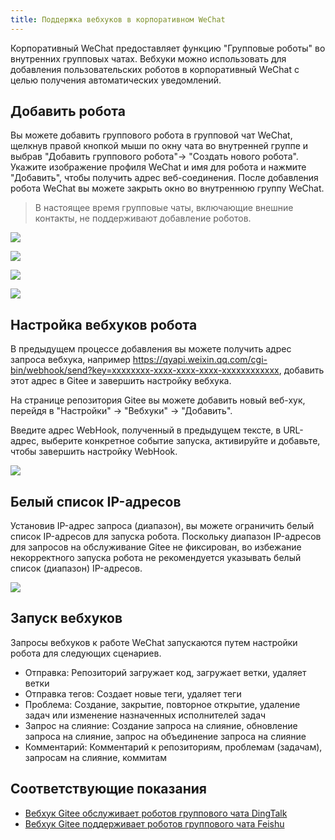 ```yaml
---
title: Поддержка вебхуков в корпоративном WeChat
---
```


Корпоративный WeChat предоставляет функцию "Групповые роботы" во внутренних групповых чатах. Вебхуки можно использовать для добавления пользовательских роботов в корпоративный WeChat с целью получения автоматических уведомлений.

## Добавить робота

Вы можете добавить группового робота в групповой чат WeChat, щелкнув правой кнопкой мыши по окну чата во внутренней группе и выбрав "Добавить группового робота"-> "Создать нового робота". Укажите изображение профиля WeChat и имя для робота и нажмите "Добавить", чтобы получить адрес веб-соединения. После добавления робота WeChat вы можете закрыть окно во внутреннюю группу WeChat.

> В настоящее время групповые чаты, включающие внешние контакты, не поддерживают добавление роботов.

![](https://images.gitee.ru/uploads/images/2020/0327/092629_5890bc35_551147.png )

![](https://images.gitee.ru/uploads/images/2020/0327/092810_d7943138_551147.png )

![](https://images.gitee.ru/uploads/images/2020/0327/092827_ce2ff74a_551147.png )

![](https://images.gitee.ru/uploads/images/2020/0327/093031_727106a2_551147.png )

## Настройка вебхуков робота

В предыдущем процессе добавления вы можете получить адрес запроса вебхука, например https://qyapi.weixin.qq.com/cgi-bin/webhook/send?key=xxxxxxxx-xxxx-xxxx-xxxx-xxxxxxxxxxxx, добавить этот адрес в Gitee и завершить настройку вебхука.

На странице репозитория Gitee вы можете добавить новый веб-хук, перейдя в "Настройки" -> "Вебхуки" -> "Добавить".

Введите адрес WebHook, полученный в предыдущем тексте, в URL-адрес, выберите конкретное событие запуска, активируйте и добавьте, чтобы завершить настройку WebHook.

![](https://images.gitee.ru/uploads/images/2020/0327/093313_1f59cac5_551147.png )

## Белый список IP-адресов

Установив IP-адрес запроса (диапазон), вы можете ограничить белый список IP-адресов для запуска робота. Поскольку диапазон IP-адресов для запросов на обслуживание Gitee не фиксирован, во избежание некорректного запуска робота не рекомендуется указывать белый список (диапазон) IP-адресов.

![](https://images.gitee.ru/uploads/images/2020/0327/093557_a03e2928_551147.png )

## Запуск вебхуков

Запросы вебхуков к работе WeChat запускаются путем настройки робота для следующих сценариев.

- Отправка: Репозиторий загружает код, загружает ветки, удаляет ветки
- Отправка тегов: Создает новые теги, удаляет теги
- Проблема: Создание, закрытие, повторное открытие, удаление задач или изменение назначенных исполнителей задач
- Запрос на слияние: Создание запроса на слияние, обновление запроса на слияние, запрос на объединение запроса на слияние
- Комментарий: Комментарий к репозиториям, проблемам (задачам), запросам на слияние, коммитам

## Соответствующие показания

- [Вебхук Gitee обслуживает роботов группового чата DingTalk](/help/articles/4135)
- [Вебхук Gitee поддерживает роботов группового чата Feishu](/help/articles/4297)
